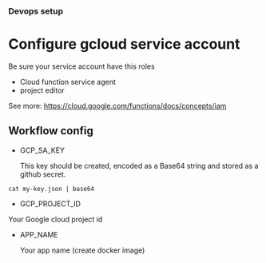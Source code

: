 

### Devops setup

# Configure gcloud service account

Be sure your service account have this roles

- Cloud function service agent
- project editor

See more: https://cloud.google.com/functions/docs/concepts/iam

## Workflow config

- GCP_SA_KEY

  This key should be created, encoded as a Base64 string and stored as a github secret.

```
cat my-key.json | base64
```

- GCP_PROJECT_ID

Your Google cloud project id

- APP_NAME

  Your app name (create docker image)
